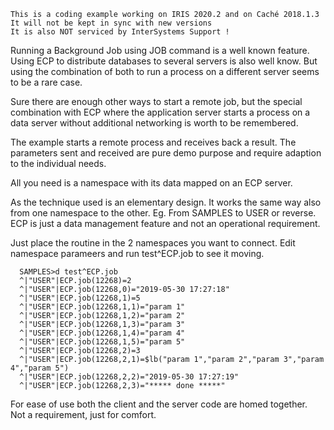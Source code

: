  ~~~
 This is a coding example working on IRIS 2020.2 and on Caché 2018.1.3 
 It will not be kept in sync with new versions      
 It is also NOT serviced by InterSystems Support !   
~~~ 
Running a Background Job using JOB command is a well known feature.
Using ECP to distribute databases to several servers is also well know.
But using the combination of both to run a process on a different server
seems to be a rare case.
 
Sure there are enough other ways to start a remote job, but the special
combination with ECP where the application server starts a process on a
data server without additional networking is worth to be remembered.
 
The example starts a remote process and receives back a result.
The parameters sent and received are pure demo purpose and require
adaption to the individual needs.
 
All you need is a namespace with its data mapped on an ECP server.
 
As the technique used is an elementary design. It works the same way
also from one namespace to the other. Eg. From SAMPLES to USER or reverse.
ECP is just a data management feature and not an operational requirement.
 
Just place the routine in the 2 namespaces you want to connect.
Edit namespace parameers and run test^ECP.job to see it moving.
~~~
  SAMPLES>d test^ECP.job  
  ^|"USER"|ECP.job(12268)=2  
  ^|"USER"|ECP.job(12268,0)="2019-05-30 17:27:18"  
  ^|"USER"|ECP.job(12268,1)=5  
  ^|"USER"|ECP.job(12268,1,1)="param 1"  
  ^|"USER"|ECP.job(12268,1,2)="param 2"  
  ^|"USER"|ECP.job(12268,1,3)="param 3"  
  ^|"USER"|ECP.job(12268,1,4)="param 4"  
  ^|"USER"|ECP.job(12268,1,5)="param 5"  
  ^|"USER"|ECP.job(12268,2)=3  
  ^|"USER"|ECP.job(12268,2,1)=$lb("param 1","param 2","param 3","param 4","param 5")  
  ^|"USER"|ECP.job(12268,2,2)="2019-05-30 17:27:19" 
  ^|"USER"|ECP.job(12268,2,3)="***** done *****"  
~~~  

For ease of use both the client and the server code are homed together.  
Not a requirement, just for comfort.

